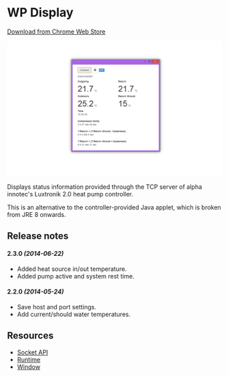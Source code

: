 # WP Display

[Download from Chrome Web Store](https://chrome.google.com/webstore/detail/wp-display/hlbeahfpeafgkdalgoabfekipelccehp)

![Screenshot](/screenshot_1280_800.png)

Displays status information provided through the TCP server of alpha innotec's Luxtronik 2.0 heat pump controller.

This is an alternative to the controller-provided Java applet, which is broken from JRE 8 onwards.

## Release notes

#### 2.3.0 *(2014-06-22)*

* Added heat source in/out temperature.
* Added pump active and system rest time.

#### 2.2.0 *(2014-05-24)*

* Save host and port settings.
* Add current/should water temperatures.

## Resources

* [Socket API](http://developer.chrome.com/apps/socket.html)
* [Runtime](http://developer.chrome.com/apps/app.runtime.html)
* [Window](http://developer.chrome.com/apps/app.window.html)
